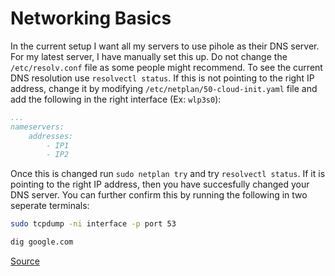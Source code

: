 # Networking Basics
In the current setup I want all my servers to use pihole as their DNS server. For my latest server, I have manually set this up. Do not change the `/etc/resolv.conf` file as some people might recommend. To see the current DNS resolution use `resolvectl status`. If this is not pointing to the right IP address, change it by modifying `/etc/netplan/50-cloud-init.yaml` file and add the following in the right interface (Ex: `wlp3s0`):
```yaml
...
nameservers:
    addresses:
        - IP1
        - IP2
```
Once this is changed run `sudo netplan try` and try `resolvectl status`. If it is pointing to the right IP address, then you have succesfully changed your DNS server. You can further confirm this by running the following in two seperate terminals:
```bash
sudo tcpdump -ni interface -p port 53

dig google.com
```

[Source](https://unix.stackexchange.com/questions/750906/how-do-i-permanently-configure-the-dns-resolution-in-ubuntu-for-all-programs-lay)